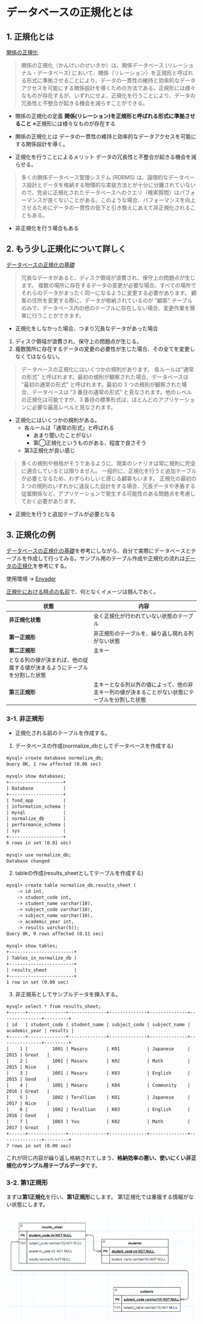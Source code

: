 # データベースの正規化とは

## 1. 正規化とは

[関係の正規化](https://ja.wikipedia.org/wiki/%E9%96%A2%E4%BF%82%E3%81%AE%E6%AD%A3%E8%A6%8F%E5%8C%96)

> 関係の正規化（かんけいのせいきか）は、関係データベース (リレーショナル・データベース) において、関係（リレーション）を正規形と呼ばれる形式に準拠させることにより、データの一貫性の維持と効率的なデータアクセスを可能にする関係設計を導くための方法である。正規形には様々なものが存在するが、いずれにせよ、正規化を行うことにより、データの冗長性と不整合が起きる機会を減らすことができる。

- 関係の正規化の定義
**関係(リレーション)を正規形と呼ばれる形式に準拠させること**
※正規形には様々なものが存在する

- 関係の正規化とは
データの一貫性の維持と効率的なデータアクセスを可能にする関係設計を導く。

- 正規化を行うことによるメリット
データの冗長性と不整合が起きる機会を減らせる。

> 多くの関係データベース管理システム (RDBMS) は、論理的なデータベース設計とデータを格納する物理的な実装方法とが十分に分離されていないので、完全に正規化されたデータベースへのクエリ（検索質問）はパフォーマンスが良くないことがある。このような場合、パフォーマンスを向上させるためにデータの一貫性の低下と引き換えにあえて非正規化されることもある。

- 非正規化を行う場合もある

## 2. もう少し正規化について詳しく

[データベースの正規化の基礎](https://learn.microsoft.com/ja-jp/office/troubleshoot/access/database-normalization-description)

> 冗長なデータがあると、ディスク領域が浪費され、保守上の問題点が生じます。 複数の場所に存在するデータの変更が必要な場合、すべての場所でそれらのデータがまったく同一になるように変更する必要があります。 顧客の住所を変更する際に、データが格納されているのが "顧客" テーブルのみで、データベース内の他のテーブルに存在しない場合、変更作業を簡単に行うことができます。

- 正規化をしなかった場合、つまり冗長なデータがあった場合

1. ディスク領域が浪費され、保守上の問題点が生じる。
2. 複数箇所に存在するデータの変更の必要性が生じた場合、その全てを変更しなくてはならない。

> データベースの正規化にはいくつかの規則があります。 各ルールは"通常の形式" と呼ばれます。最初の規則が観察された場合、データベースは "最初の通常の形式" と呼ばれます。最初の 3 つの規則が観察された場合、データベースは "3 番目の通常の形式" と見なされます。他のレベルの正規化は可能ですが、3 番目の標準形式は、ほとんどのアプリケーションに必要な最高レベルと見なされます。

- 正規化にはいくつかの規則がある。
  - 各ルールは「通常の形式」と呼ばれる
    - あまり聞いたことがない
    - 第◯正規化というものがある、程度で良さそう
  - 第3正規化が良い感じ

> 多くの規則や規格がそうであるように、現実のシナリオは常に規則に完全に適合しているとは限りません。 一般的に、正規化を行うと追加テーブルが必要となるため、わずらわしいと感じる顧客もいます。 正規化の最初の 3 つの規則のいずれかに違反した設計をする場合、冗長データや矛盾する従属関係など、アプリケーションで発生する可能性のある問題点を考慮しておく必要があります。

- 正規化を行うと追加テーブルが必要となる

## 3. 正規化の例

[データベースの正規化の基礎](https://learn.microsoft.com/ja-jp/office/troubleshoot/access/database-normalization-description)を参考にしながら、自分で実際にデータベースとテーブルを作成して行ってみる。サンプル用のテーブル作成や正規化の流れは[データの正規化](https://basics.k-labo.work/2017/10/30/%E3%83%87%E3%83%BC%E3%82%BF%E3%81%AE%E6%AD%A3%E8%A6%8F%E5%8C%96/)を参考にする。

使用環境 -> [Envader](https://envader.plus/)

[正規化における時点の名前](https://breezegroup.co.jp/wp-content/uploads/2020/04/%E6%AD%A3%E8%A6%8F%E5%8C%96%E3%81%AE%E7%A8%AE%E9%A1%9E-1-1024x275.png)で、何となくイメージは掴んでおく。

| **状態** | **内容** |
| --- | --- |
| **非正規化状態** | 全く正規化が行われていない状態のテーブル |
| **第一正規形** | 非正規形のテーブルを、繰り返し現れる列がない状態 |
| **第二正規形** | 主キー
となる列の値が決まれば、他の従属する値が決まるようにテーブルを分割した状態 |
| **第三正規形** | 主キーとなる列以外の値によって、他の非主キー列の値が決まることがない状態にテーブルを分割した状態 |

### 3-1. 非正規形

- 正規化される前のテーブルを作成する。

1. データベースの作成(normalize_dbとしてデータベースを作成する)

```sql:
mysql> create database normalize_db;
Query OK, 1 row affected (0.06 sec)

mysql> show databases;
+--------------------+
| Database           |
+--------------------+
| food_app           |
| information_schema |
| mysql              |
| normalize_db       |
| performance_schema |
| sys                |
+--------------------+
6 rows in set (0.01 sec)

mysql> use normalize_db;
Database changed
```

2. tableの作成(results_sheetとしてテーブルを作成する)

```sql;
mysql> create table normalize_db.results_sheet (
    -> id int,
    -> student_code int,
    -> student_name varchar(10),
    -> subject_code varchar(10),
    -> subject_name varchar(10),
    -> academic_year int,
    -> results varchar(5));
Query OK, 0 rows affected (0.11 sec)

mysql> show tables;
+------------------------+
| Tables_in_normalize_db |
+------------------------+
| results_sheet          |
+------------------------+
1 row in set (0.00 sec)
```

3. 非正規系としてサンプルデータを挿入する。

```sql:
mysql> select * from results_sheet;
+------+--------------+--------------+--------------+--------------+---------------+---------+
| id   | student_code | student_name | subject_code | subject_name | academic_year | results |
+------+--------------+--------------+--------------+--------------+---------------+---------+
|    1 |         1001 | Masaru       | K01          | Japanese     |          2015 | Great   |
|    2 |         1001 | Masaru       | K02          | Math         |          2015 | Nice    |
|    3 |         1001 | Masaru       | K03          | English      |          2015 | Good    |
|    4 |         1001 | Masaru       | K04          | Community    |          2016 | Great   |
|    5 |         1002 | Terallian    | K01          | Japanese     |          2017 | Nice    |
|    6 |         1002 | Terallian    | K03          | English      |          2016 | Good    |
|    7 |         1003 | Yuu          | K02          | Math         |          2017 | Great   |
+------+--------------+--------------+--------------+--------------+---------------+---------+
7 rows in set (0.00 sec)
```

これが同じ内容が繰り返し格納されてしまう、**格納効率の悪い、使いにくい非正規化のサンプル用テーブルデータ**です。

### 3-2. 第1正規形

まずは**第1正規化**を行い、**第1正規形**にします。
第1正規化では重複する情報がない状態にします。


![](2022-10-28-13-21-57.png)

